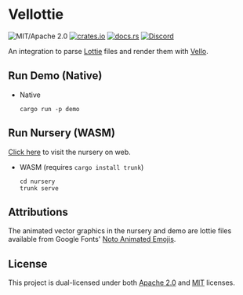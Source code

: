 # Vellottie

![MIT/Apache 2.0](https://img.shields.io/badge/license-MIT%2FApache-blue.svg)
[![crates.io](https://img.shields.io/crates/v/vellottie.svg)](https://crates.io/crates/vellottie)
[![docs.rs](https://img.shields.io/docsrs/vellottie)](https://docs.rs/vellottie)
[![Discord](https://img.shields.io/discord/913957940560531456.svg?label=&logo=discord&logoColor=ffffff&color=7389D8&labelColor=6A7EC2)](https://discord.gg/zrjnQzdjCB)

An integration to parse [Lottie](https://airbnb.io/lottie) files and render them with [Vello](https://vello.dev).

## Run Demo (Native)

- Native

  ```shell
  cargo run -p demo
  ```

## Run Nursery (WASM)

[Click here](https://vectorgameexperts.github.io/vellottie/) to visit the nursery on web.

- WASM (requires `cargo install trunk`)

  ```shell
  cd nursery
  trunk serve
  ```

## Attributions

The animated vector graphics in the nursery and demo are lottie files available from Google Fonts' [Noto Animated Emojis](https://googlefonts.github.io/noto-emoji-animation/documentation).

## License

This project is dual-licensed under both [Apache 2.0](LICENSE-APACHE) and [MIT](LICENSE-MIT) licenses.
